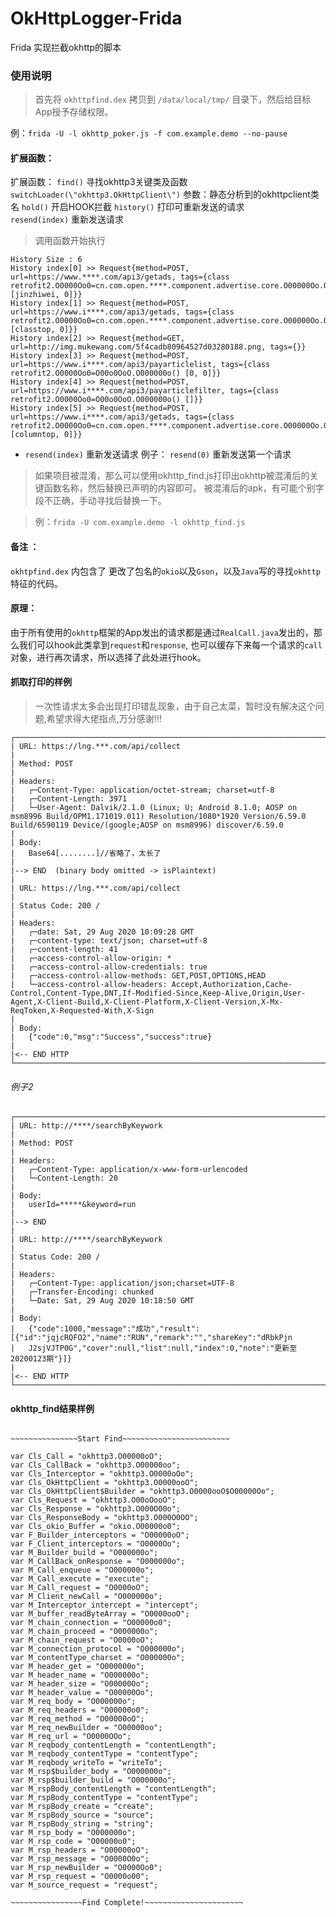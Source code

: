 # OkHttpLogger-Frida
Frida 实现拦截okhttp的脚本



### 使用说明

> 首先将 `okhttpfind.dex` 拷贝到 `/data/local/tmp/` 目录下，然后给目标App授予存储权限。

例：`frida -U -l okhttp_poker.js -f com.example.demo --no-pause`


#### 扩展函数：
扩展函数：
	`find()`                                         寻找okhttp3关键类及函数	
	`switchLoader(\"okhttp3.OkHttpClient\")`         参数：静态分析到的okhttpclient类名
	`hold()`                                         开启HOOK拦截
	`history()`                                      打印可重新发送的请求				
	`resend(index)`                                  重新发送请求		
	
> 调用函数开始执行
		
```
History Size : 6
History index[0] >> Request{method=POST, url=https://www.****.com/api3/getads, tags={class retrofit2.O0000Oo0=cn.com.open.****.component.advertise.core.O00000Oo.O000000o() [jinzhiwei, 0]}}
History index[1] >> Request{method=POST, url=https://www.i****.com/api3/getads, tags={class retrofit2.O0000Oo0=cn.com.open.****.component.advertise.core.O00000Oo.O000000o() [classtop, 0]}}
History index[2] >> Request{method=GET, url=http://img.mukewang.com/5f4cadb80964527d03280188.png, tags={}}
History index[3] >> Request{method=POST, url=https://www.i****.com/api3/payarticlelist, tags={class retrofit2.O0000Oo0=O00o0OoO.O000000o() [0, 0]}}
History index[4] >> Request{method=POST, url=https://www.i****.com/api3/payarticlefilter, tags={class retrofit2.O0000Oo0=O00o0OoO.O000000o() []}}
History index[5] >> Request{method=POST, url=https://www.i****.com/api3/getads, tags={class retrofit2.O0000Oo0=cn.com.open.****.component.advertise.core.O00000Oo.O000000o() [columntop, 0]}}
```
- `resend(index)`   重新发送请求 例子： `resend(0)` 重新发送第一个请求

		
	
> 如果项目被混淆，那么可以使用okhttp_find.js打印出okhttp被混淆后的关键函数名称，然后替换已声明的内容即可。
> 被混淆后的apk，有可能个别字段不正确，手动寻找后替换一下。

> 例：`frida -U com.example.demo -l okhttp_find.js`

#### 备注 ：
`okhtpfind.dex` 内包含了 更改了包名的`okio`以及`Gson`，以及`Java`写的寻找`okhttp`特征的代码。

#### 原理：
由于所有使用的`okhttp`框架的App发出的请求都是通过`RealCall.java`发出的，那么我们可以hook此类拿到`request`和`response`,
也可以缓存下来每一个请求的`call`对象，进行再次请求，所以选择了此处进行hook。

#### 抓取打印的样例

>  一次性请求太多会出现打印错乱现象，由于自己太菜，暂时没有解决这个问题,希望求得大佬指点,万分感谢!!!

```
┌────────────────────────────────────────────────────────────────────────────────────────────────────────────────────
| URL: https://lng.***.com/api/collect
|
| Method: POST
|
| Headers:
|   ┌─Content-Type: application/octet-stream; charset=utf-8
|   ┌─Content-Length: 3971
|   └─User-Agent: Dalvik/2.1.0 (Linux; U; Android 8.1.0; AOSP on msm8996 Build/OPM1.171019.011) Resolution/1080*1920 Version/6.59.0 Build/6590119 Device/(google;AOSP on msm8996) discover/6.59.0
|
| Body:
|   Base64[........]//省略了，太长了
|
|--> END  (binary body omitted -> isPlaintext)
|
| URL: https://lng.***.com/api/collect
|
| Status Code: 200 / 
|
| Headers:
|   ┌─date: Sat, 29 Aug 2020 10:09:28 GMT
|   ┌─content-type: text/json; charset=utf-8
|   ┌─content-length: 41
|   ┌─access-control-allow-origin: *
|   ┌─access-control-allow-credentials: true
|   ┌─access-control-allow-methods: GET,POST,OPTIONS,HEAD
|   └─access-control-allow-headers: Accept,Authorization,Cache-Control,Content-Type,DNT,If-Modified-Since,Keep-Alive,Origin,User-Agent,X-Client-Build,X-Client-Platform,X-Client-Version,X-Mx-ReqToken,X-Requested-With,X-Sign
| 
| Body:
|   {"code":0,"msg":"Success","success":true}
| 
|<-- END HTTP
└────────────────────────────────────────────────────────────────────────────────────────────────────────────────────

```
###### 例子2
```
┌────────────────────────────────────────────────────────────────────────────────────────────────────────────────────
| URL: http://****/searchByKeywork
|
| Method: POST
|                                                                                                                    
| Headers:
|   ┌─Content-Type: application/x-www-form-urlencoded
|   └─Content-Length: 20
|
| Body:
|   userId=*****&keyword=run
|
|--> END 
|
| URL: http://****/searchByKeywork
|
| Status Code: 200 / 
|
| Headers:
|   ┌─Content-Type: application/json;charset=UTF-8
|   ┌─Transfer-Encoding: chunked
|   └─Date: Sat, 29 Aug 2020 10:18:50 GMT
| 
| Body:
|   {"code":1000,"message":"成功","result":[{"id":"jqjcRQFO2","name":"RUN","remark":"","shareKey":"dRbkPjn
|   J2sjVJTP0G","cover":null,"list":null,"index":0,"note":"更新至20200123期"}]}
| 
|<-- END HTTP
└────────────────────────────────────────────────────────────────────────────────────────────────────────────────────

```

#### okhttp_find结果样例

```
 
~~~~~~~~~~~~~~~Start Find~~~~~~~~~~~~~~~~~~~~~~~~

var Cls_Call = "okhttp3.O00000oO";
var Cls_CallBack = "okhttp3.O00000oo";
var Cls_Interceptor = "okhttp3.O0000oOo";
var Cls_OkHttpClient = "okhttp3.O0000ooO";
var Cls_OkHttpClient$Builder = "okhttp3.O0000ooO$O00000Oo";
var Cls_Request = "okhttp3.O00oOooO";
var Cls_Response = "okhttp3.O000O00o";
var Cls_ResponseBody = "okhttp3.O000O0OO";
var Cls_okio_Buffer = "okio.O00000o0";
var F_Builder_interceptors = "O00000oO";
var F_Client_interceptors = "O0000Oo";
var M_Builder_build = "O000000o";
var M_CallBack_onResponse = "O000000o";
var M_Call_enqueue = "O000000o";
var M_Call_execute = "execute";
var M_Call_request = "O0000oO";
var M_Client_newCall = "O000000o";
var M_Interceptor_intercept = "intercept";
var M_buffer_readByteArray = "O0000ooO";
var M_chain_connection = "O00000o0";
var M_chain_proceed = "O000000o";
var M_chain_request = "O0000oO";
var M_connection_protocol = "O000000o";
var M_contentType_charset = "O000000o";
var M_header_get = "O000000o";
var M_header_name = "O000000o";
var M_header_size = "O00000Oo";
var M_header_value = "O00000Oo";
var M_req_body = "O000000o";
var M_req_headers = "O00000o0";
var M_req_method = "O00000oO";
var M_req_newBuilder = "O00000oo";
var M_req_url = "O0000OOo";
var M_reqbody_contentLength = "contentLength";
var M_reqbody_contentType = "contentType";
var M_reqbody_writeTo = "writeTo";
var M_rsp$builder_body = "O000000o";
var M_rsp$builder_build = "O000000o";
var M_rspBody_contentLength = "contentLength";
var M_rspBody_contentType = "contentType";
var M_rspBody_create = "create";
var M_rspBody_source = "source";
var M_rspBody_string = "string";
var M_rsp_body = "O000000o";
var M_rsp_code = "O00000o0";
var M_rsp_headers = "O00000oO";
var M_rsp_message = "O0000O0o";
var M_rsp_newBuilder = "O0000Oo0";
var M_rsp_request = "O0000o00";
var M_source_request = "request";

~~~~~~~~~~~~~~~~Find Complete!~~~~~~~~~~~~~~~~~~~~~~
```
